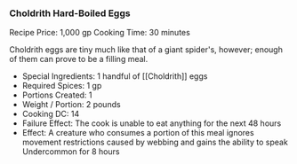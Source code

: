 ### Choldrith Hard-Boiled Eggs

Recipe Price: 1,000 gp
Cooking Time: 30 minutes

Choldrith eggs are tiny much like that of a giant spider's, however; enough of them can prove to be a filling meal.

- ﻿﻿Special Ingredients: 1 handful of [[Choldrith]] eggs
- ﻿﻿Required Spices: 1 gp
- ﻿﻿Portions Created: 1
- ﻿﻿Weight / Portion: 2 pounds
- ﻿﻿Cooking DC: 14
- ﻿﻿Failure Effect: The cook is unable to eat anything for the next 48 hours
- ﻿﻿Effect: A creature who consumes a portion of this meal ignores movement restrictions caused by webbing and gains the ability to speak Undercommon for 8 hours

